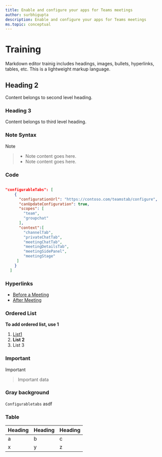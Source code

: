 ```yaml
---
title: Enable and configure your apps for Teams meetings
author: surbhigupta
description: Enable and configure your apps for Teams meetings 
ms.topic: conceptual
---
```


# Training

Markdown editor trainig includes headings, images, bullets, hyperlinks, tables, etc.
This is a lightweight markup language.

## Heading 2

Content belongs to second level heading.

### Heading 3

Content belongs to third level heading.

### Note Syntax

> [!NOTE]

> * Note content goes here.
> * Note content goes here.

### Code

```json

"configurableTabs": [
    {
      "configurationUrl": "https://contoso.com/teamstab/configure",
      "canUpdateConfiguration": true,
      "scopes": [
        "team",
        "groupchat"
      ],
      "context":[
        "channelTab",
        "privateChatTab",
        "meetingChatTab",
        "meetingDetailsTab",
        "meetingSidePanel",
        "meetingStage"
     ]
    }
  ]
  ```

  ### Hyperlinks
  * [Before a Meeting](#before-a-meeting)
  * [After Meeting](after-a-meeting)

  ### Ordered List
  **To add ordered list, use 1**

  1. [List1](#before-a-meeting)
  1. **List 2**
  1. List 3

  ### Important

  > [!IMPORTANT]

  > Important data

  ### Gray background

  `Configurabletabs`
  asdf

  ### Table

  | Heading | Heading | Heading |
  |----------|-----------|-----------|
  |a | b| c|
  |x | y| z|




